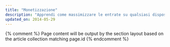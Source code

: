 ```yaml
---
title: "Monetizzazione"
description: "Apprendi come massimizzare le entrate su qualsiasi dispositivo. Migliora l'esperienza dell'utente e ottieni introiti."
updated_on: 2014-05-29
---
```


{% comment %}
Page content will be output by the section layout based on the article collection matching page.id
{% endcomment %}


